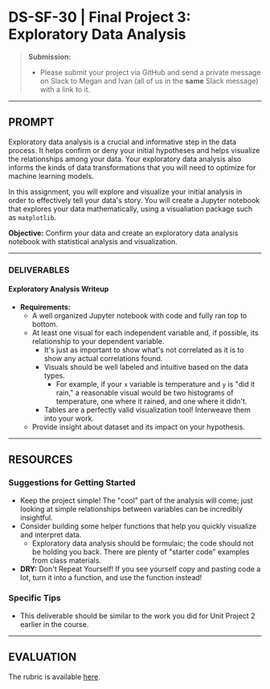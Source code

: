 # DS-SF-30 | Final Project 3: Exploratory Data Analysis

> **Submission:**
>
> - Please submit your project via GitHub and send a private message on Slack to Megan and Ivan (all of us in the **same** Slack message) with a link to it.

---

## PROMPT

Exploratory data analysis is a crucial and informative step in the data process.  It helps confirm or deny your initial hypotheses and helps visualize the relationships among your data.  Your exploratory data analysis also informs the kinds of data transformations that you will need to optimize for machine learning models.

In this assignment, you will explore and visualize your initial analysis in order to effectively tell your data's story.  You will create a Jupyter notebook that explores your data mathematically, using a visualiation package such as `matplotlib`.

**Objective:** Confirm your data and create an exploratory data analysis notebook with statistical analysis and visualization.

---

### DELIVERABLES

#### Exploratory Analysis Writeup

- **Requirements:**
  - A well organized Jupyter notebook with code and fully ran top to bottom.
  - At least one visual for each independent variable and, if possible, its relationship to your dependent variable.
    - It's just as important to show what's not correlated as it is to show any actual correlations found.
    - Visuals should be well labeled and intuitive based on the data types.
      - For example, if your `x` variable is temperature and `y` is "did it rain," a reasonable visual would be two histograms of temperature, one where it rained, and one where it didn't.
    - Tables are a perfectly valid visualization tool!  Interweave them into your work.
  - Provide insight about dataset and its impact on your hypothesis.

---

## RESOURCES

### Suggestions for Getting Started

- Keep the project simple!  The "cool" part of the analysis will come; just looking at simple relationships between variables can be incredibly insightful.
- Consider building some helper functions that help you quickly visualize and interpret data.
   - Exploratory data analysis should be formulaic; the code should not be holding you back.  There are plenty of "starter code" examples from class materials.
- **DRY:** Don't Repeat Yourself!  If you see yourself copy and pasting code a lot, turn it into a function, and use the function instead!

### Specific Tips

- This deliverable should be similar to the work you did for Unit Project 2 earlier in the course.

---

## EVALUATION

The rubric is available [here](https://docs.google.com/spreadsheets/d/1951W6xay6s2VaWXskqPClz799D3fsO_AHzXaNOHaE00/edit#gid=1673460748).
